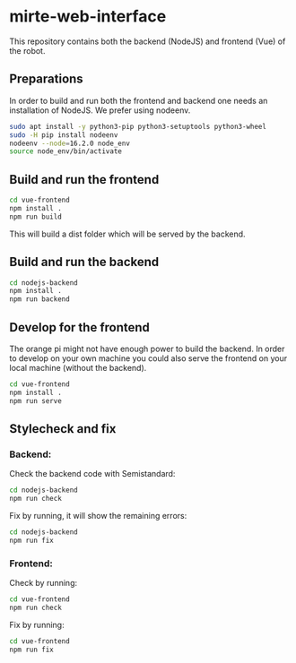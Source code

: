# mirte-web-interface

This repository contains both the backend (NodeJS) and frontend (Vue) of the robot. 

## Preparations

In order to build and run both the frontend and backend one needs an installation of NodeJS. We
prefer using nodeenv.

```sh
sudo apt install -y python3-pip python3-setuptools python3-wheel
sudo -H pip install nodeenv
nodeenv --node=16.2.0 node_env
source node_env/bin/activate
```

## Build and run the frontend

```sh
cd vue-frontend
npm install .
npm run build
```

This will build a dist folder which will be served by the backend.


## Build and run the backend

```sh
cd nodejs-backend
npm install .
npm run backend
```

## Develop for the frontend

The orange pi might not have enough power to build the backend. In order to develop on your own machine
you could also serve the frontend on your local machine (without the backend). 

```sh
cd vue-frontend
npm install .
npm run serve
```
## Stylecheck and fix

### Backend:
Check the backend code with Semistandard:
```sh
cd nodejs-backend
npm run check
```

Fix by running, it will show the remaining errors:
```sh
cd nodejs-backend
npm run fix
```

### Frontend:
Check by running:
```sh
cd vue-frontend
npm run check
```

Fix by running:
```sh
cd vue-frontend
npm run fix
```

